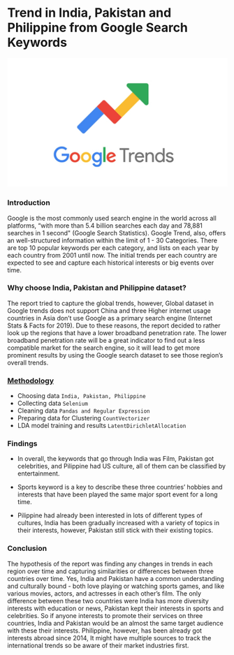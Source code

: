 Trend in India, Pakistan and Philippine from Google Search Keywords
==================================================================
![Google Trend Logo](GoogleTrend_Logo.png)

### Introduction
Google is the most commonly used search engine in the world across all platforms, “with more than 5.4 billion searches each day and 78,881 searches in 1 second" (Google Search Statistics). Google Trend, also, offers an well-structured information within the limit of 1 - 30 Categories. There are top 10 popular keywords per each category, and lists on each year by each country from 2001 until now. The initial trends per each country are expected to see and capture each historical interests or big events over time.


### Why choose India, Pakistan and Philippine dataset?
The report tried to capture the global trends, however, Global dataset in Google trends does not support China and three Higher internet usage countries in Asia don’t use Google as a primary search engine (Internet Stats & Facts for 2019). Due to these reasons, the report decided to rather look up the regions that have a lower broadband penetration rate. The lower broadband penetration rate will be a great indicator to find out a less compatible market for the search engine, so it will lead to get more prominent results by using the Google search dataset to see those region’s overall trends.


### [Methodology](https://github.com/rimhoho/Google-Search-Trend-in-India_Pakistan-Philippine/blob/master/Clustering%20Data%20of%20Inia%2C%20Pakistan%20and%20Philippine%20in%20Google%20Trend%20.ipynb)
  * Choosing data `India, Pakistan, Philippine`
  * Collecting data `Selenium`
  * Cleaning data `Pandas and Regular Expression`
  * Preparing data for Clustering `CountVectorizer`
  * LDA model training and results `LatentDirichletAllocation`

### Findings
  * In overall, the keywords that go through India was Film, Pakistan got celebrities, and Pilippine had US culture, all of them can be classified by entertainment.

  * Sports keyword is a key to describe these three countries’ hobbies and interests that have been played the same major sport event for a long time.

  * Pilippine had already been interested in lots of different types of cultures, India has been gradually increased with a variety of topics in their interests, however, Pakistan still stick with their existing topics.


### Conclusion
The hypothesis of the report was finding any changes in trends in each region over time and capturing similarities or differences between three countries over time. Yes, India and Pakistan have a common understanding and culturally bound - both love playing or watching sports games, and like various movies, actors, and actresses in each other’s film. The only difference between these two countries were India has more diversity interests with education or news, Pakistan kept their interests in sports and celebrities. So if anyone interests to promote their services on three countries, India and Pakistan would be an almost the same target audience with these their interests. Philippine, however, has been already got interests abroad since 2014, It might have multiple sources to track the international trends so be aware of their market industries first.
